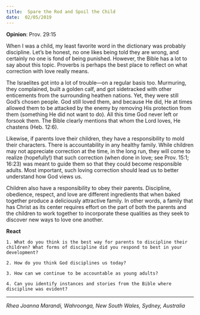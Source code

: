```yaml
---
title:  Spare the Rod and Spoil the Child
date:  02/05/2019
---
```


**Opinion**: Prov. 29:15

When I was a child, my least favorite word in the dictionary was probably discipline. Let’s be honest, no one likes being told they are wrong, and certainly no one is fond of being punished. However, the Bible has a lot to say about this topic. Proverbs is perhaps the best place to reflect on what correction with love really means.

The Israelites got into a lot of trouble—on a regular basis too. Murmuring, they complained, built a golden calf, and got sidetracked with other enticements from the surrounding heathen nations. Yet, they were still God’s chosen people. God still loved them, and because He did, He at times allowed them to be attacked by the enemy by removing His protection from them (something He did not want to do). All this time God never left or forsook them. The Bible clearly mentions that whom the Lord loves, He chastens (Heb. 12:6).

Likewise, if parents love their children, they have a responsibility to mold their characters. There is accountability in any healthy family. While children may not appreciate correction at the time, in the long run, they will come to realize (hopefully!) that such correction (when done in love; see Prov. 15:1; 16:23) was meant to guide them so that they could become responsible adults. Most important, such loving correction should lead us to better understand how God views us.

Children also have a responsibility to obey their parents. Discipline, obedience, respect, and love are different ingredients that when baked together produce a deliciously attractive family. In other words, a family that has Christ as its center requires effort on the part of both the parents and the children to work together to incorporate these qualities as they seek to discover new ways to love one another.

**React**

`1. What do you think is the best way for parents to discipline their children? What forms of discipline did you respond to best in your development?`

`2. How do you think God disciplines us today?`

`3. How can we continue to be accountable as young adults?`

`4. Can you identify instances and stories from the Bible where discipline was evident?`

---

_Rhea Joanna Marandi, Wahroonga, New South Wales, Sydney, Australia_